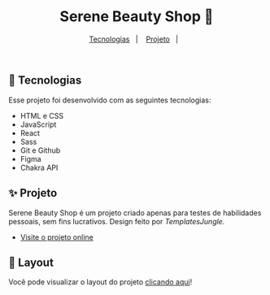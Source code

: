 <h1 align="center"> Serene Beauty Shop 🌿</h1>

<p align="center">
  <a href="#-tecnologias">Tecnologias</a>&nbsp;&nbsp;&nbsp;|&nbsp;&nbsp;&nbsp;
  <a href="#-projeto">Projeto</a>&nbsp;&nbsp;&nbsp;|&nbsp;&nbsp;&nbsp;
<!--   <a href="#-layout">Layout</a>&nbsp;&nbsp;&nbsp;|&nbsp;&nbsp;&nbsp; -->
</p>

<br>

## 📌 Tecnologias

Esse projeto foi desenvolvido com as seguintes tecnologias:

- HTML e CSS
- JavaScript
- React
- Sass
- Git e Github
- Figma
- Chakra API

## ✨ Projeto

Serene Beauty Shop é um projeto criado apenas para testes de habilidades pessoais, sem fins lucrativos.
Design feito por <i>TemplatesJungle.</i>

- [Visite o projeto online]()

## 📲 Layout

Você pode visualizar o layout do projeto [clicando aqui](https://templatesjungle.com/downloads/serene-free-beauty-shop-landing-page-figma-design-template/)!
